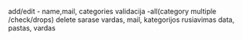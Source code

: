 add/edit - name,mail, categories
validacija -all(category multiple /check/drops)
delete
sarase vardas, mail, kategorijos
rusiavimas data, pastas, vardas

